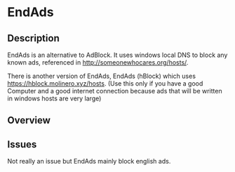 # EndAds

## Description
EndAds is an alternative to AdBlock.
It uses windows local DNS to block any known ads, referenced in http://someonewhocares.org/hosts/.

There is another version of EndAds, EndAds (hBlock) which uses https://hblock.molinero.xyz/hosts. (Use this only if you have a good Computer and a good internet connection because ads that will be written in windows hosts are very large)

## Overview

## Issues

Not really an issue but EndAds mainly block english ads.
